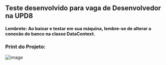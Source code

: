 ## Teste desenvolvido para vaga de Desenvolvedor na UPD8

#### Lembrete: Ao baixar e testar em sua máquina, lembre-se de alterar a conexão do banco na classe DataContext. 

### Print do Projeto: 

![image](https://user-images.githubusercontent.com/32556098/208144989-d24405f2-2ea5-4445-8b39-2f43cd3f91a9.png)
